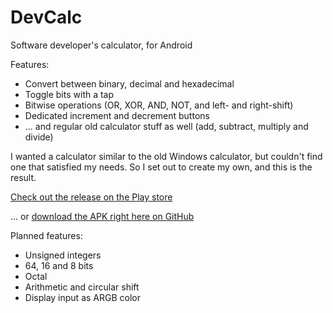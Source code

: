 # DevCalc
Software developer's calculator, for Android

Features:
* Convert between binary, decimal and hexadecimal
* Toggle bits with a tap
* Bitwise operations (OR, XOR, AND, NOT, and left- and right-shift)
* Dedicated increment and decrement buttons
* ... and regular old calculator stuff as well (add, subtract, multiply and divide)

I wanted a calculator similar to the old Windows calculator, but couldn't find one that satisfied my needs.
So I set out to create my own, and this is the result.

[Check out the release on the Play store](https://play.google.com/store/apps/details?id=com.akseltorgard.devcalc)

... or [download the APK right here on GitHub](https://github.com/torgard/DevCalc/releases/tag/1.0)

Planned features:
* Unsigned integers
* 64, 16 and 8 bits
* Octal
* Arithmetic and circular shift
* Display input as ARGB color

